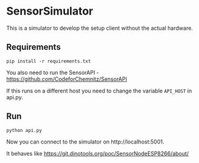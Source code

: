 # SensorSimulator

This is a simulator to develop the setup client without the actual hardware.

## Requirements

    pip install -r requirements.txt

You also need to run the SensorAPI - https://github.com/CodeforChemnitz/SensorAPI

If this runs on a different host you need to change the variable `API_HOST` in api.py.

## Run

    python api.py

Now you can connect to the simulator on http://localhost:5001.

It behaves like https://git.dinotools.org/poc/SensorNodeESP8266/about/
